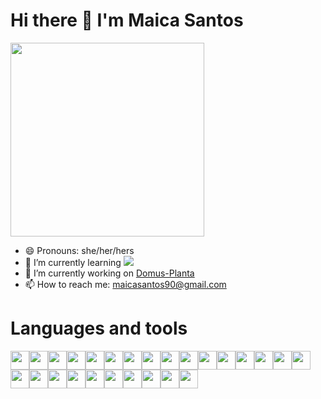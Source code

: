 # Hi there 👋 I'm Maica Santos

<img src="https://media.giphy.com/media/wwg1suUiTbCY8H8vIA/giphy-downsized-large.gif" height=310 />

<!--
**itsmaica/itsmaica** is a ✨ _special_ ✨ repository because its `README.md` (this file) appears on your GitHub profile.
       
Here are some ideas to get you started:
  
- 🔭 I’m currently working on ...
- 🌱 I’m currently learning TypeScript
- 👯 I’m looking to collaborate on ...
- 🤔 I’m looking for help with ...
- 💬 Ask me about ...
- 📫 How to reach me: ...
- 😄 Pronouns: ...
- ⚡ Fun fact: ...
     
     
-->

- 😄 Pronouns: she/her/hers
- 🌱 I’m currently learning <img src="https://img.shields.io/badge/TypeScript-007ACC?style=for-the-badge&logo=typescript&logoColor=white">
- 🔭 I’m currently working on [Domus-Planta](https://github.com/itsmaica/Domus-Planta)
- 📫 How to reach me: maicasantos90@gmail.com
<!-- - ([Pixtagram](https://github.com/BriRob/Pixtagram) -->

# Languages and tools


<img src="https://img.shields.io/badge/javascript-%23323330.svg?style=for-the-badge&logo=javascript&logoColor=%23F7DF1E" height=30/><img src="https://camo.githubusercontent.com/a1b2dac5667822ee0d98ae6d799da61987fd1658dfeb4d2ca6e3c99b1535ebd8/68747470733a2f2f696d672e736869656c64732e696f2f62616467652f707974686f6e2d3336373041303f7374796c653d666f722d7468652d6261646765266c6f676f3d707974686f6e266c6f676f436f6c6f723d666664643534" height=30/><img src="https://img.shields.io/badge/css3-%231572B6.svg?style=for-the-badge&logo=css3&logoColor=white" height=30/><img src="https://img.shields.io/badge/html5-%23E34F26.svg?style=for-the-badge&logo=html5&logoColor=white" height=30/><img src="https://camo.githubusercontent.com/ab4c3c731a174a63df861f7b118d6c8a6c52040a021a552628db877bd518fe84/68747470733a2f2f696d672e736869656c64732e696f2f62616467652f72656163742d2532333230323332612e7376673f7374796c653d666f722d7468652d6261646765266c6f676f3d7265616374266c6f676f436f6c6f723d253233363144414642" height=30/><img src="https://img.shields.io/badge/redux-%23593d88.svg?style=for-the-badge&logo=redux&logoColor=white" height=30/><img src="https://img.shields.io/badge/express.js-%23404d59.svg?style=for-the-badge&logo=express&logoColor=%2361DAFB" height=30 /><img src="https://img.shields.io/badge/flask-%23000.svg?style=for-the-badge&logo=flask&logoColor=white" height=30/><img src="https://img.shields.io/badge/AWS-%23FF9900.svg?style=for-the-badge&logo=amazon-aws&logoColor=white" height=30/><img src="https://img.shields.io/badge/docker-%230db7ed.svg?style=for-the-badge&logo=docker&logoColor=white" height=30/><img src="https://img.shields.io/badge/heroku-%23430098.svg?style=for-the-badge&logo=heroku&logoColor=white" height=30/><img src="https://img.shields.io/badge/node.js-6DA55F?style=for-the-badge&logo=node.js&logoColor=white" height=30 /><img src="https://img.shields.io/badge/Pug-FFF?style=for-the-badge&logo=pug&logoColor=A86454" height=30 /><img src="https://img.shields.io/badge/postgres-%23316192.svg?style=for-the-badge&logo=postgresql&logoColor=white" height=30 /><img src="https://img.shields.io/badge/figma-%23F24E1E.svg?style=for-the-badge&logo=figma&logoColor=white" height=30 /><img src="https://img.shields.io/badge/Sequelize-52B0E7?style=for-the-badge&logo=Sequelize&logoColor=white" height=30 /><img src="https://img.shields.io/badge/Slack-4A154B?style=for-the-badge&logo=slack&logoColor=white" height=30/><img src="https://img.shields.io/badge/Zoom-2D8CFF?style=for-the-badge&logo=zoom&logoColor=white" height=30/><img src="https://img.shields.io/badge/Codepen-000000?style=for-the-badge&logo=codepen&logoColor=white" height=30 /><img src="https://img.shields.io/badge/Visual%20Studio%20Code-0078d7.svg?style=for-the-badge&logo=visual-studio-code&logoColor=white" height=30 /><img src="https://img.shields.io/badge/mac%20os-000000?style=for-the-badge&logo=apple&logoColor=white" height=30/><img src="https://img.shields.io/badge/MDN_Web_Docs-black?style=for-the-badge&logo=mdnwebdocs&logoColor=white" height=30 /><img src="https://img.shields.io/badge/iOS-000000?style=for-the-badge&logo=ios&logoColor=white" height=30 /><img src="https://img.shields.io/badge/jira-%230A0FFF.svg?style=for-the-badge&logo=jira&logoColor=white" height=30 /><img src="https://img.shields.io/badge/Discord-5865F2?style=for-the-badge&logo=discord&logoColor=white" height=30/><img src="https://img.shields.io/badge/github-%23121011.svg?style=for-the-badge&logo=github&logoColor=white" height=30 />

